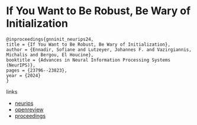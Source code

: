 # If You Want to Be Robust, Be Wary of Initialization

```
@inproceedings{gnninit_neurips24,
title = {If You Want to Be Robust, Be Wary of Initialization},
author = {Ennadir, Sofiane and Lutzeyer, Johannes F. and Vazirgiannis, Michalis and Bergou, El Houcine},
booktitle = {Advances in Neural Information Processing Systems (NeurIPS)},
pages = {23796--23823},
year = {2024}
}
```

links
- [neurips](https://nips.cc/Conferences/2024/Schedule?showEvent=93648)
- [openreview](https://openreview.net/forum?id=nxumYwxJPB)
- [proceedings](https://papers.nips.cc//paper_files/paper/2024/hash/2a6fc6774932e7835349089b0287ed2c-Abstract-Conference.html)
